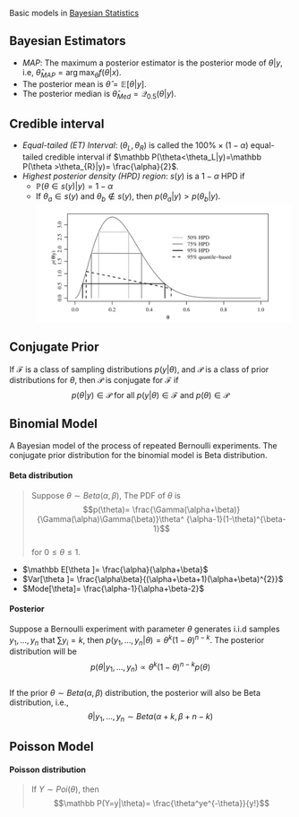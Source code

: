 Basic models in [Bayesian Statistics](./Bayesian%20Statistics.md)  
## Bayesian Estimators  
- *MAP*: The maximum a posterior estimator is the posterior mode of $\theta|y$, i.e, $\hat\theta_{MAP}=\arg\max_{\theta}f(\theta |x)$.  
- The posterior mean is $\hat\theta =\mathbb E[\theta |y]$.  
- The posterior median is $\hat\theta_{Med}=\mathcal Q_{0.5}(\theta |y)$.  
## Credible interval  
- *Equal-tailed (ET) Interval*: $(\theta_L,\theta_R)$ is called the $100\% \times (1-\alpha)$ equal-tailed credible interval if $\mathbb P(\theta<\theta_L|y)=\mathbb P(\theta >\theta_{R}|y)= \frac{\alpha}{2}$.  
- *Highest posterior density (HPD) region*: $s(y)$ is a $1-\alpha$ HPD if  
	- $\mathbb P(\theta\in s(y)|y)=1-\alpha$  
	- If $\theta_{a}\in s(y)$ and $\theta_{b}\not\in s(y)$, then $p(\theta_{a}|y)>p(\theta_{b}|y)$.  
	![Pasted image 20230915165417](./Pasted%20image%2020230915165417.png)  
## Conjugate Prior   
If $\mathcal F$ is a class of sampling distributions $p(y|\theta)$, and $\mathcal P$ is a class of prior distributions for $\theta$, then $\mathcal P$ is conjugate for $\mathcal F$ if  
$$  
p(\theta |y)\in\mathcal P \text{ for all }p(y|\theta )\in\mathcal F\text{ and }p(\theta )\in\mathcal P  
$$  
## Binomial Model  
A Bayesian model of the process of repeated Bernoulli experiments. The conjugate prior distribution for the binomial model is Beta distribution.  
#### Beta distribution  
>Suppose $\theta\sim Beta(\alpha, \beta)$, The PDF of $\theta$ is  
> $$p(\theta)= \frac{\Gamma(\alpha+\beta)}{\Gamma(\alpha)\Gamma(\beta)}\theta^ {\alpha-1}(1-\theta)^{\beta-1}$$  
>for $0\le\theta\le 1$.  
- $\mathbb E[\theta ]= \frac{\alpha}{\alpha+\beta}$  
- $Var[\theta ]= \frac{\alpha\beta}{(\alpha+\beta+1)(\alpha+\beta)^{2}}$  
- $Mode[\theta]= \frac{\alpha-1}{\alpha+\beta-2}$  
#### Posterior  
Suppose a Bernoulli experiment with parameter $\theta$ generates i.i.d samples $y_1,…,y_n$ that $\sum y_i=k$, then $p(y_1,…,y_n|\theta)=\theta^k(1-\theta)^{n-k}$. The posterior distribution will be  
$$  
p(\theta|y_1,…,y_{n})\propto\theta^k(1-\theta)^{n-k}p(\theta)  
$$  
If the prior $\theta\sim Beta(\alpha,\beta )$ distribution, the posterior will also be Beta distribution, i.e.,  
$$  
\theta|y_1,…,y_{n} \sim Beta(\alpha +k, \beta +n-k)  
$$  
## Poisson Model   
#### Poisson distribution   
>If $Y\sim Poi(\theta)$, then  
>$$\mathbb P(Y=y|\theta)= \frac{\theta^ye^{-\theta}}{y!}$$  
  
